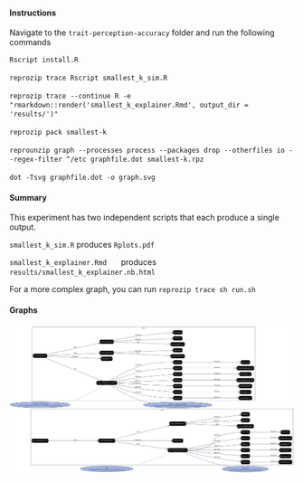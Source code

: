 #### Instructions

Navigate to the `trait-perception-accuracy` folder and run the following commands


```
Rscript install.R

reprozip trace Rscript smallest_k_sim.R

reprozip trace --continue R -e "rmarkdown::render('smallest_k_explainer.Rmd', output_dir = 'results/')"

reprozip pack smallest-k

reprounzip graph --processes process --packages drop --otherfiles io --regex-filter ^/etc graphfile.dot smallest-k.rpz

dot -Tsvg graphfile.dot -o graph.svg
```

#### Summary

This experiment has two independent scripts that each produce a single output. 

`smallest_k_sim.R` produces `Rplots.pdf`

`smallest_k_explainer.Rmd	` produces `results/smallest_k_explainer.nb.html`

For a more complex graph, you can run `reprozip trace sh run.sh`
#### Graphs

<img src="./graph.svg">
